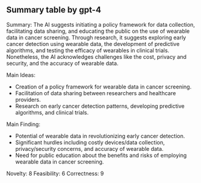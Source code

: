 ## Summary table by gpt-4
Summary: 
The AI suggests initiating a policy framework for data collection, facilitating data sharing, and educating the public on the use of wearable data in cancer screening. Through research, it suggests exploring early cancer detection using wearable data, the development of predictive algorithms, and testing the efficacy of wearables in clinical trials. Nonetheless, the AI acknowledges challenges like the cost, privacy and security, and the accuracy of wearable data.

Main Ideas: 
- Creation of a policy framework for wearable data in cancer screening.
- Facilitation of data sharing between researchers and healthcare providers.
- Research on early cancer detection patterns, developing predictive algorithms, and clinical trials.

Main Finding: 
- Potential of wearable data in revolutionizing early cancer detection.
- Significant hurdles including costly devices/data collection, privacy/security concerns, and accuracy of wearable data.
- Need for public education about the benefits and risks of employing wearable data in cancer screening.

Novelty: 8 
Feasibility: 6 
Correctness: 9